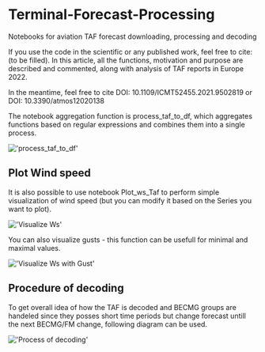 # Terminal-Forecast-Processing
Notebooks for aviation TAF forecast downloading, processing and decoding

If you use the code in the scientific or any published work, feel free to cite:
(to be filled). In this article, all the functions, motivation and purpose are described and commented, along with analysis of TAF reports in Europe 2022.

In the meantime, feel free to cite 
DOI: 10.1109/ICMT52455.2021.9502819 or DOI: 10.3390/atmos12020138

The notebook aggregation function is process_taf_to_df, which aggregates functions based on regular expressions and combines them into a single process.

!['process_taf_to_df'](https://github.com/Sladekd/Terminal-Forecast-Python-Processing/blob/main/Taf_to_df.PNG)

## Plot Wind speed

It is also possible to use notebook Plot_ws_Taf to perform simple visualization of wind speed (but you can modify it based on the Series you want to plot).

!['Visualize Ws'](https://github.com/Sladekd/Terminal-Forecast-Python-Processing/blob/main/Ws_fcst.png)

You can also visualize gusts - this function can be usefull for minimal and maximal values.

!['Visualize Ws with Gust'](https://github.com/Sladekd/Terminal-Forecast-Python-Processing/blob/main/Ws_TAF_Gust.png)

## Procedure of decoding

To get overall idea of how the TAF is decoded and BECMG groups are handeled since they posses short time periods but change forecast untill the next BECMG/FM change, following diagram can be used.

!['Process of decoding'](https://github.com/Sladekd/Terminal-Forecast-Python-Processing/blob/main/Process.png)
